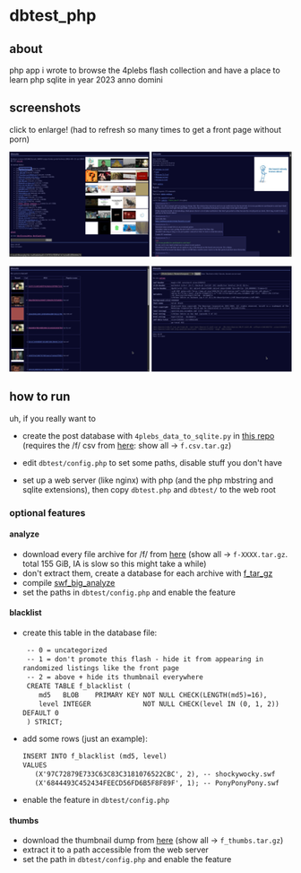 # dbtest_php

## about

php app i wrote to browse the 4plebs flash collection and have a place to learn
php sqlite in year 2023 anno domini

## screenshots

click to enlarge! (had to refresh so many times to get a front page without porn)

<A href="//raw.githubusercontent.com/necroflasher/dbtest_php/refs/heads/master/.github/1front.png"><IMG src=".github/1front.png" width="250"></A> <A href="//raw.githubusercontent.com/necroflasher/dbtest_php/refs/heads/master/.github/2md5info.png"><IMG src=".github/2md5info.png" width="250"></A>

<A href="//raw.githubusercontent.com/necroflasher/dbtest_php/refs/heads/master/.github/3nameinfo.png"><IMG src=".github/3nameinfo.png" width="250"></A> <A href="//raw.githubusercontent.com/necroflasher/dbtest_php/refs/heads/master/.github/4analyze.png"><IMG src=".github/4analyze.png" width="250"></A>

## how to run

uh, if you really want to

- create the post database with `4plebs_data_to_sqlite.py` in
  [this repo](https://github.com/necroflasher/f_stuff) (requires the /f/ csv
  from [here](https://archive.org/details/4plebs-org-data-dump-2024-01): show
  all -> `f.csv.tar.gz`)

- edit `dbtest/config.php` to set some paths, disable stuff you don't have

- set up a web server (like nginx) with php (and the php mbstring and sqlite extensions), then copy `dbtest.php` and `dbtest/` to the web root

### optional features

#### analyze

- download every file archive for /f/ from
  [here](https://archive.org/details/4plebs-org-image-dump-2024-01-part1) (show
  all -> `f-XXXX.tar.gz`. total 155 GiB, IA is slow so this might take a while)
- don't extract them, create a database for each archive with
  [f_tar_gz](https://github.com/necroflasher/f_tar_gz)
- compile [swf_big_analyze](https://github.com/necroflasher/swf_big_analyze)
- set the paths in `dbtest/config.php` and enable the feature

#### blacklist

- create this table in the database file:
  ```
   -- 0 = uncategorized
   -- 1 = don't promote this flash - hide it from appearing in randomized listings like the front page
   -- 2 = above + hide its thumbnail everywhere
   CREATE TABLE f_blacklist (
      md5   BLOB    PRIMARY KEY NOT NULL CHECK(LENGTH(md5)=16),
      level INTEGER             NOT NULL CHECK(level IN (0, 1, 2)) DEFAULT 0
   ) STRICT;
  ```
- add some rows (just an example):
   ```
   INSERT INTO f_blacklist (md5, level)
   VALUES
      (X'97C72879E733C63C83C3181076522CBC', 2), -- shockywocky.swf
      (X'6844493C452434FEECD56FD6B5F8F89F', 1); -- PonyPonyPony.swf
   ```
- enable the feature in `dbtest/config.php`

#### thumbs

- download the thumbnail dump from
  [here](https://archive.org/details/4plebs-org-thumbnail-dump-2024-01) (show
  all -> `f_thumbs.tar.gz`)
- extract it to a path accessible from the web server
- set the path in `dbtest/config.php` and enable the feature

